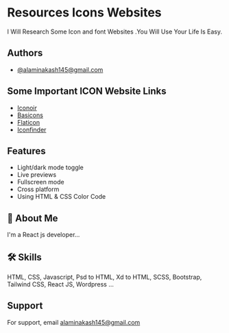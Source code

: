 
# Resources Icons Websites

I Will Research Some Icon and font Websites
.You Will Use Your Life Is Easy.


## Authors

- [@alaminakash145@gmail.com](https://github.com/WP-Akash)


## Some Important ICON Website Links

 - [Iconoir](https://iconoir.com/)
 - [Basicons](https://basicons.xyz/)
 - [Flaticon](https://www.flaticon.com/)
 - [Iconfinder](https://www.iconfinder.com/)




## Features

- Light/dark mode toggle
- Live previews
- Fullscreen mode
- Cross platform
- Using HTML & CSS Color Code


## 🚀 About Me
I'm a React js developer...


## 🛠 Skills
HTML, CSS, Javascript, Psd to HTML, Xd to HTML, SCSS, Bootstrap, Tailwind CSS, React JS, Wordpress ...


## Support

For support, email alaminakash145@gmail.com

